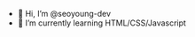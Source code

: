 - 👋 Hi, I’m @seoyoung-dev
- 🌱 I’m currently learning HTML/CSS/Javascript

<!---
seoyoung-dev/seoyoung-dev is a ✨ special ✨ repository because its `README.md` (this file) appears on your GitHub profile.
You can click the Preview link to take a look at your changes.
--->
